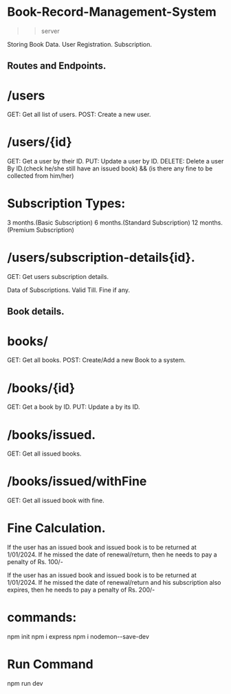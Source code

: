# Book-Record-Management-System
>> server

Storing Book Data.
User Registration.
Subscription.

## Routes and Endpoints.

# /users
GET: Get all list of users.
POST: Create a new user.

# /users/{id}
GET: Get a user by their ID.
PUT: Update a user by ID.
DELETE: Delete a user By ID.(check he/she still have an issued book) && (is there any fine to be collected from him/her)
# Subscription Types:
3 months.(Basic Subscription)
6 months.(Standard Subscription)
12 months.(Premium Subscription)
# /users/subscription-details{id}.
GET: Get users subscription details.

Data of Subscriptions.
Valid Till.
Fine if any.
## Book details.
# books/
GET: Get all books.
POST: Create/Add a new Book to a system.
# /books/{id}
GET: Get a book by ID.
PUT: Update a by its ID.
# /books/issued.
GET: Get all issued books.
# /books/issued/withFine
GET: Get all issued book with fine.
# Fine Calculation.
If the user has an issued book and issued book is to be returned at 1/01/2024. If he missed the date of renewal/return, then he needs to pay a penalty of Rs. 100/-

If the user has an issued book and issued book is to be returned at 1/01/2024. If he missed the date of renewal/return and his subscription also expires, then he needs to pay a penalty of Rs. 200/-

# commands:
npm init
npm i express
npm i nodemon--save-dev
# Run Command
npm run dev

